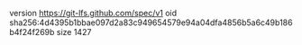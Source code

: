 version https://git-lfs.github.com/spec/v1
oid sha256:4d4395b1bbae097d2a83c949654579e94a04dfa4856b5a6c49b186b4f24f269b
size 1427

